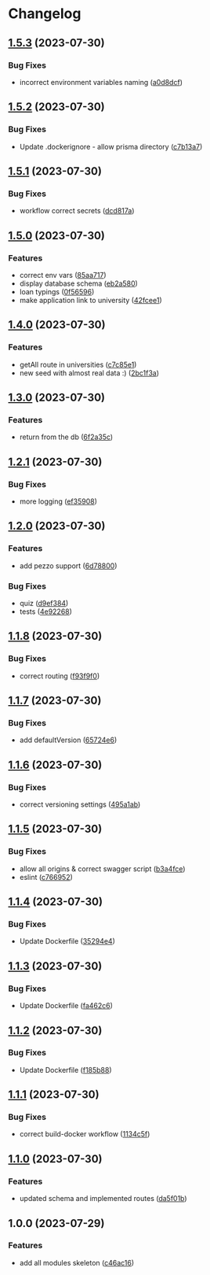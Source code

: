 # Changelog

## [1.5.3](https://github.com/fintechsalad/backend/compare/v1.5.2...v1.5.3) (2023-07-30)


### Bug Fixes

* incorrect environment variables naming ([a0d8dcf](https://github.com/fintechsalad/backend/commit/a0d8dcf355f410d4fe5fb95ff6e55959dad88b47))

## [1.5.2](https://github.com/fintechsalad/backend/compare/v1.5.1...v1.5.2) (2023-07-30)


### Bug Fixes

* Update .dockerignore - allow prisma directory ([c7b13a7](https://github.com/fintechsalad/backend/commit/c7b13a7149bbd497ad606fafecd07714325f85a7))

## [1.5.1](https://github.com/fintechsalad/backend/compare/v1.5.0...v1.5.1) (2023-07-30)


### Bug Fixes

* workflow correct secrets ([dcd817a](https://github.com/fintechsalad/backend/commit/dcd817a9cf58e09f96e33ef10d8462cdbc332916))

## [1.5.0](https://github.com/fintechsalad/gateway-service/compare/v1.4.0...v1.5.0) (2023-07-30)


### Features

* correct env vars ([85aa717](https://github.com/fintechsalad/gateway-service/commit/85aa71731e4b86b0bed895ee6d358304a8b70b60))
* display database schema ([eb2a580](https://github.com/fintechsalad/gateway-service/commit/eb2a580dc2bed33cb13b51db43f62ffd261bf727))
* loan typings ([0f56596](https://github.com/fintechsalad/gateway-service/commit/0f565966433cef0e044ad4344a6eeed9505c93d9))
* make application link to university ([42fcee1](https://github.com/fintechsalad/gateway-service/commit/42fcee1433fc6139e1ca8a8425144e49d4e1cb5c))

## [1.4.0](https://github.com/fintechsalad/gateway-service/compare/v1.3.0...v1.4.0) (2023-07-30)


### Features

* getAll route in universities ([c7c85e1](https://github.com/fintechsalad/gateway-service/commit/c7c85e142afc356710f9866271e3e4909f4b86a8))
* new seed with almost real data :) ([2bc1f3a](https://github.com/fintechsalad/gateway-service/commit/2bc1f3a28179830c7f02c96ac0598c24a7849d8d))

## [1.3.0](https://github.com/fintechsalad/gateway-service/compare/v1.2.1...v1.3.0) (2023-07-30)


### Features

* return from the db ([6f2a35c](https://github.com/fintechsalad/gateway-service/commit/6f2a35c9481b26c963c13fd678adc2920fc2f48a))

## [1.2.1](https://github.com/fintechsalad/gateway-service/compare/v1.2.0...v1.2.1) (2023-07-30)


### Bug Fixes

* more logging ([ef35908](https://github.com/fintechsalad/gateway-service/commit/ef359086013d15711823d02d477adcc9f1dfa03c))

## [1.2.0](https://github.com/fintechsalad/gateway-service/compare/v1.1.8...v1.2.0) (2023-07-30)


### Features

* add pezzo support ([6d78800](https://github.com/fintechsalad/gateway-service/commit/6d788004a56541b0a979a1f7cf704e19811916bf))


### Bug Fixes

* quiz ([d9ef384](https://github.com/fintechsalad/gateway-service/commit/d9ef3843778e57708d1b017af4e86db7c8c9a75f))
* tests ([4e92268](https://github.com/fintechsalad/gateway-service/commit/4e92268d36932b8b590876115c22fb2a70195d2b))

## [1.1.8](https://github.com/fintechsalad/gateway-service/compare/v1.1.7...v1.1.8) (2023-07-30)


### Bug Fixes

* correct routing ([f93f9f0](https://github.com/fintechsalad/gateway-service/commit/f93f9f0751a3b0633236b4e7a67c66871bdfb8dd))

## [1.1.7](https://github.com/fintechsalad/gateway-service/compare/v1.1.6...v1.1.7) (2023-07-30)


### Bug Fixes

* add defaultVersion ([65724e6](https://github.com/fintechsalad/gateway-service/commit/65724e60f3d9ec38cdec8a5c93e6f841286d41c4))

## [1.1.6](https://github.com/fintechsalad/gateway-service/compare/v1.1.5...v1.1.6) (2023-07-30)


### Bug Fixes

* correct versioning settings ([495a1ab](https://github.com/fintechsalad/gateway-service/commit/495a1ab3803b7178b31a2fe8a7a3f4634524e602))

## [1.1.5](https://github.com/fintechsalad/gateway-service/compare/v1.1.4...v1.1.5) (2023-07-30)


### Bug Fixes

* allow all origins & correct swagger script ([b3a4fce](https://github.com/fintechsalad/gateway-service/commit/b3a4fced72879974f7682596b33e7b6b0e42cd43))
* eslint ([c766952](https://github.com/fintechsalad/gateway-service/commit/c76695236ea242da1ad51e786fb393f60daa8bf6))

## [1.1.4](https://github.com/fintechsalad/gateway-service/compare/v1.1.3...v1.1.4) (2023-07-30)


### Bug Fixes

* Update Dockerfile ([35294e4](https://github.com/fintechsalad/gateway-service/commit/35294e4b9fd5b17356963874dad3543c187fca25))

## [1.1.3](https://github.com/fintechsalad/gateway-service/compare/v1.1.2...v1.1.3) (2023-07-30)


### Bug Fixes

* Update Dockerfile ([fa462c6](https://github.com/fintechsalad/gateway-service/commit/fa462c686233050b96b5760b3e84156e16366774))

## [1.1.2](https://github.com/fintechsalad/gateway-service/compare/v1.1.1...v1.1.2) (2023-07-30)


### Bug Fixes

* Update Dockerfile ([f185b88](https://github.com/fintechsalad/gateway-service/commit/f185b88712be25d43bee107478975422f51689a3))

## [1.1.1](https://github.com/fintechsalad/gateway-service/compare/v1.1.0...v1.1.1) (2023-07-30)


### Bug Fixes

* correct build-docker workflow ([1134c5f](https://github.com/fintechsalad/gateway-service/commit/1134c5f986548af5a1a413ad3b539fbecabfcca5))

## [1.1.0](https://github.com/fintechsalad/gateway-service/compare/v1.0.0...v1.1.0) (2023-07-30)


### Features

* updated schema and implemented routes ([da5f01b](https://github.com/fintechsalad/gateway-service/commit/da5f01bbf5fd33058b7de0a99b60384aa32b32ab))

## 1.0.0 (2023-07-29)


### Features

* add all modules skeleton ([c46ac16](https://github.com/fintechsalad/gateway-service/commit/c46ac162e165a7ad71efaec32e2b0b5c912d19d9))
